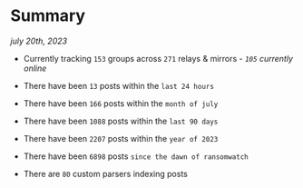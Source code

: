 
# Summary
_july 20th, 2023_

- Currently tracking `153` groups across `271` relays & mirrors - _`105` currently online_

- There have been `13` posts within the `last 24 hours`

- There have been `166` posts within the `month of july`

- There have been `1088` posts within the `last 90 days`

- There have been `2207` posts within the `year of 2023`

- There have been `6898` posts `since the dawn of ransomwatch`

- There are `80` custom parsers indexing posts
